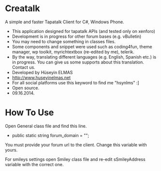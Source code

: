 Creatalk
========

A simple and faster Tapatalk Client for C#, Windows Phone.

 * This application designed for tapatalk APIs (and tested only on xenforo)
 * Development is in progress for other forum bases (e.g. vBulletin)
 * You may need to change something in classes files.
 * Some components and snippet were used such as coding4fun, theme manager, wp toolkit, myrichtextbox (re-edited by me), telerik.
 * By the way, translating different languages (e.g. English, Spanish etc.) is in progress. You can give us some supports about this translation. Contact us.
 * Developed by Hüseyin ELMAS
 * http://www.huseyinelmas.net
 * For all social platforms use this keyword to find me "hsynlms" :]
 * Open source.
 * 09.16.2014.

How To Use
========

Open General class file and find this line.
* public static string forum_domain = "";

You must provide your forum url to the client. Change this variable with yours.

For smileys settings open Smiley class file and re-edit sSmileyAddress variable with the correct one.
